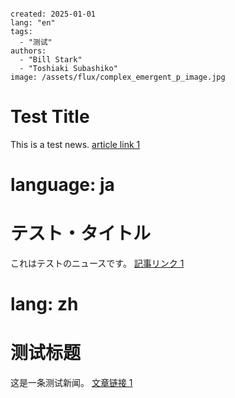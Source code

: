 ```metadata

created: 2025-01-01
lang: "en"
tags: 
  - "测试"
authors: 
  - "Bill Stark"
  - "Toshiaki Subashiko"
image: /assets/flux/complex_emergent_p_image.jpg
```

# Test Title

This is a test news.
[article link 1](/:lang:/articles/test-1)


# language: ja

# テスト・タイトル

これはテストのニュースです。
[記事リンク 1](/:lang:/articles/test-1)



# lang: zh

# 测试标题

这是一条测试新闻。
[文章链接 1](/:lang:/articles/test-1)